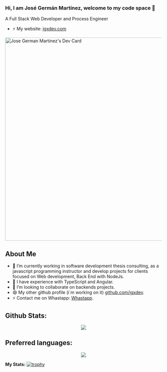 ### Hi, I am José Germán Martínez, welcome to my code space 👋
A Full Stack Web Developer and Process Engineer
- ⚡ My website: [jgxdev.com](https://jgxdev.com)

<a href="https://app.daily.dev/jgxdev"><img src="https://api.daily.dev/devcards/v2/PsIBCeMLwqPz5EVHC5AO8.png?type=wide&r=6ub" width="652" alt="Jose German Martinez's Dev Card"/></a>
## About Me

- 🔭 I’m currently working in software development thesis consulting, as a javascript programming instructor and develop projects for clients focused on Web development, Back End with NodeJs.
- 🌱 I have experience with TypeScript and Angular.
- 👯 I’m looking to collaborate on backends projects.
- 😄 My other github profile (i´m working on it) [github.com/jgxdev](https://github.com/jgxdev).
- ⚡ Contact me on Whastapp: [Whastapp](https://wa.link/mhqy21).

##  Github Stats:

<p align="center">
  <img src="https://github-readme-stats.vercel.app/api?username=josegermanx&hide=stars&show_icons=true&theme=ligth&line_height=32">
</p>

##  Preferred languages:
<p align="center">
  <img src="https://github-readme-stats.vercel.app/api/top-langs/?username=josegermanx&count_private=true&theme=ligth">
</p>

**My Stats:**
[![trophy](https://github-profile-trophy.vercel.app/?username=josegermanx)](https://github.com/ryo-ma/github-profile-trophy)

